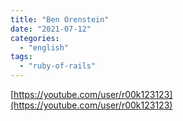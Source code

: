 ```yaml
---
title: "Ben Orenstein"
date: "2021-07-12"
categories:
  - "english"
tags:
  - "ruby-of-rails"
---
```


[https://youtube.com/user/r00k123123](https://youtube.com/user/r00k123123)
